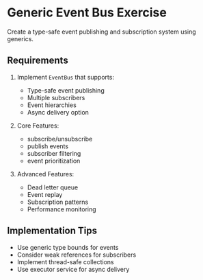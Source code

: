 # Generic Event Bus Exercise

Create a type-safe event publishing and subscription system using generics.

## Requirements

1. Implement `EventBus` that supports:
   - Type-safe event publishing
   - Multiple subscribers
   - Event hierarchies
   - Async delivery option

2. Core Features:
   - subscribe/unsubscribe
   - publish events
   - subscriber filtering
   - event prioritization

3. Advanced Features:
   - Dead letter queue
   - Event replay
   - Subscription patterns
   - Performance monitoring

## Implementation Tips
- Use generic type bounds for events
- Consider weak references for subscribers
- Implement thread-safe collections
- Use executor service for async delivery 